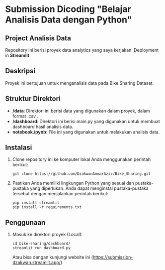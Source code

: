 # Submission Dicoding "Belajar Analisis Data dengan Python"

## Project Analisis Data

Repository ini berisi proyek data analytics yang saya kerjakan. Deployment in **Streamlit**

## Deskripsi

Proyek ini bertujuan untuk menganalisis data pada Bike Sharing Dataset. 

## Struktur Direktori

- **/data**: Direktori ini berisi data yang digunakan dalam proyek, dalam format .csv .
- **/dashboard**: Direktori ini berisi main.py yang digunakan untuk membuat dashboard hasil analisis data.
- **notebook.ipynb**: File ini yang digunakan untuk melakukan analisis data.

## Instalasi

1. Clone repository ini ke komputer lokal Anda menggunakan perintah berikut:

   ```
   git clone https://github.com/DzakwanAmmarAziz/Bike_Sharing.git
   ```

2. Pastikan Anda memiliki lingkungan Python yang sesuai dan pustaka-pustaka yang diperlukan. Anda dapat menginstal pustaka-pustaka tersebut dengan menjalankan perintah berikut:

    ```
    pip install streamlit
    pip install -r requirements.txt
    ```

## Penggunaan
1. Masuk ke direktori proyek (Local):

    ```shell
    cd bike-sharing/dashboard/
    streamlit run dashboard.py
    ```
    Atau bisa dengan kunjungi website ini (https://submission-dzakwan.streamlit.app/)

